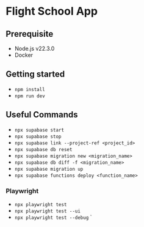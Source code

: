# Flight School App

## Prerequisite

- Node.js v22.3.0
- Docker

## Getting started

- `npm install`
- `npm run dev`

## Useful Commands

- `npx supabase start`
- `npx supabase stop`
- `npx supabase link --project-ref <project_id>`
- `npx supabase db reset`
- `npx supabase migration new <migration_name>`
- `npx supabase db diff -f <migration_name>`
- `npx supabase migration up`
- `npx supabase functions deploy <function_name>`

### Playwright

- `npx playwright test`
- `npx playwright test --ui`
- `npx playwright test --debug`
  `
